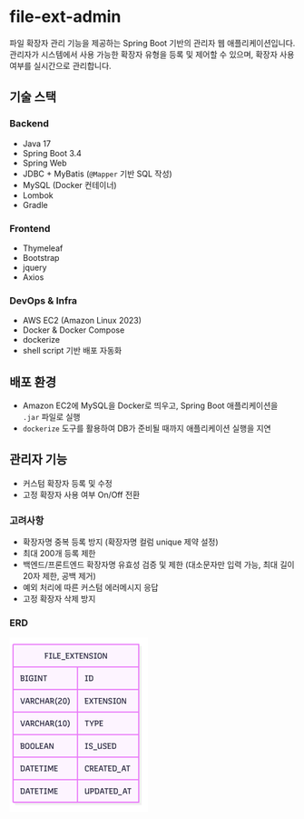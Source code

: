 # file-ext-admin

파일 확장자 관리 기능을 제공하는 Spring Boot 기반의 관리자 웹 애플리케이션입니다.  
관리자가 시스템에서 사용 가능한 확장자 유형을 등록 및 제어할 수 있으며, 확장자 사용 여부를 실시간으로 관리합니다.

## 기술 스택

### Backend
- Java 17
- Spring Boot 3.4
- Spring Web
- JDBC + MyBatis (`@Mapper` 기반 SQL 작성)
- MySQL (Docker 컨테이너)
- Lombok
- Gradle

### Frontend
- Thymeleaf
- Bootstrap
- jquery
- Axios

### DevOps & Infra
- AWS EC2 (Amazon Linux 2023)
- Docker & Docker Compose
- dockerize 
- shell script 기반 배포 자동화

## 배포 환경
- Amazon EC2에 MySQL을 Docker로 띄우고, Spring Boot 애플리케이션을 `.jar` 파일로 실행
- `dockerize` 도구를 활용하여 DB가 준비될 때까지 애플리케이션 실행을 지연

## 관리자 기능
- 커스텀 확장자 등록 및 수정
- 고정 확장자 사용 여부 On/Off 전환

### 고려사항
- 확장자명 중복 등록 방지 (확장자명 컬럼 unique 제약 설정)
- 최대 200개 등록 제한
- 백엔드/프론트엔드 확장자명 유효성 검증 및 제한 (대소문자만 입력 가능, 최대 길이 20자 제한, 공백 제거)
- 예외 처리에 따른 커스텀 에러메시지 응답
- 고정 확장자 삭제 방지

### ERD
![img.png](img.png)